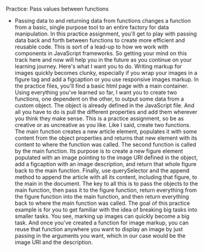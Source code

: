 Practice: Pass values between functions
- Passing data to and returning data from functions changes a function from a basic, single purpose tool to an entire factory for data manipulation. In this practice assignment, you'll get to play with passing data back and forth between functions to create more efficient and reusable code. This is sort of a lead-up to how we work with components in JavaScript frameworks. So getting your mind on this track here and now will help you in the future as you continue on your learning journey. Here's what I want you to do. Writing markup for images quickly becomes clunky, especially if you wrap your images in a figure tag and add a figcaption or you use responsive images markup. In the practice files, you'll find a basic html page with a main container. Using everything you've learned so far, I want you to create two functions, one dependent on the other, to output some data from a custom object. The object is already defined in the JavaScript file. And all you have to do is pull the different properties and add them wherever you think they make sense. This is a practice assignment, so be as creative or as uncreative as you like. Like I said, create two functions. The main function creates a new article element, populates it with some content from the object properties and returns that new element with its content to where the function was called. The second function is called by the main function. Its purpose is to create a new figure element populated with an image pointing to the image URI defined in the object, add a figcaption with an image description, and return that whole figure back to the main function. Finally, use querySelector and the append method to append the article with all its content, including that figure, to the main in the document. The key to all this is to pass the objects to the main function, then pass it to the figure function, return everything from the figure function into the main function, and then return everything back to where the main function was called. The goal of this practice example is for you to get familiar with the idea of breaking big tasks into smaller tasks. You see, marking up images can quickly become a big task. And once you've created a function for image markup, you can reuse that function anywhere you want to display an image by just passing in the arguments you want, which in our case would be the image URI and the description.